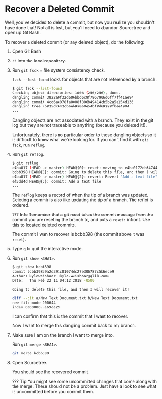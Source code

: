 # Recover a Deleted Commit

Well, you've decided to delete a commit, but now you realize you shouldn't have done that! Not all is lost, but you'll need to abandon Sourcetree and open up Git Bash.

To recover a deleted commit (or any deleted object), do the following:

1. Open Git Bash
1. `cd` into the local repository.
1. Run `git fsck` = file system consistency check.

    `fsck --lost-found` looks for objects that are not referenced by a branch.

    ```bash
    $ git fsck --lost-found
    Checking object directories: 100% (256/256), done.
    dangling commit 3822a0f32d606bbd6c9f7967906d6ff7ff41ae94
    dangling commit 4cd6ae078fa0008f806b49414cb5b2a5a154d136
    dangling tree 4b825dc642cb6eb9a060e54bf8d69288fbee4904
    ...
    ```
    Dangling objects are not associated with a branch. They exist in the git log but they are not traceable to anything (because you deleted it!).

    Unfortunately, there is no particular order to these dangling objects so it is difficult to know what we're looking for. If you can't find it with `git fsck`, run `reflog`.

1. Run `git reflog`.

    ```bash
    $ git reflog
    e4ba017 (HEAD -> master) HEAD@{0}: reset: moving to e4ba0172eb34744932e514717e8cb411a280a36f
    bcbb398 HEAD@{1}: commit: Going to delete this file, and then I will recover it!
    e4ba017 (HEAD -> master) HEAD@{2}: revert: Revert "Add a text file"
    ef5dd4d HEAD@{3}: commit: Add a text file
    ...
    ```

    The `reflog` keeps a record of when the tip of a branch was updated. Deleting a commit is also like updating the tip of a branch. The reflof is ordered.

    ??? Info
        Remember that a git reset takes the commit message from the commit you are reseting the branch to, and puts a `reset:` infront. Use this to located deleted commits.

    The commit I wan to recover is bcbb398 (the commit above it was `reset`).

1. Type `q` to quit the interactive mode.
1. Run `git show <SHA1>`.

    ```bash
    $ git show bcbb398
    commit bcbb398a9a2d391c01074dc27e306787c5b6ece9
    Author: kyleweishaar <kyle.weishaar@qlik.com>
    Date:   Thu Feb 22 11:04:12 2018 -0500

    Going to delete this file, and then I will recover it!

    diff --git a/New Text Document.txt b/New Text Document.txt
    new file mode 100644
    index 0000000..e69de29
    ```

    I can confirm that this is the commit that I want to recover.

    Now I want to merge this dangling commit back to my branch.

1. Make sure I am on the branch I want to merge into.

    Run `git merge <SHA1>`.

    ```bash
    git merge bcbb398
    ```

1. Open Sourcetree.

    You should see the recovered commit.

    ??? Tip
        You might see some uncommitted changes that come along with the merge. These should not be a problem. Just have a look to see what is uncommitted before you commit them.
